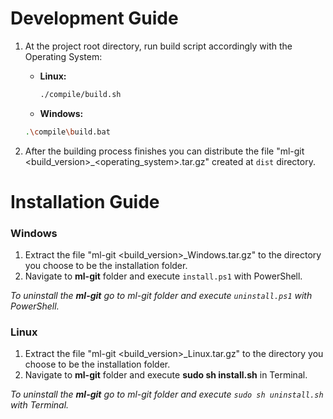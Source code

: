 Development Guide
=====================

1. At the project root directory, run build script accordingly with the Operating System:

   * **Linux:**

     ```bash
     ./compile/build.sh
     ```

    * **Windows:**

     ```bash
     .\compile\build.bat
     ```

2. After the building process finishes you can distribute the file "ml-git \<build_version\>_\<operating_system\>.tar.gz" created at ```dist``` directory.

Installation Guide
==================

### Windows

1. Extract the file "ml-git \<build_version\>_Windows.tar.gz" to the directory you choose to be the installation folder.
2. Navigate to **ml-git** folder and execute `install.ps1` with PowerShell.

*To uninstall the **ml-git** go to ml-git folder and execute `uninstall.ps1` with PowerShell.*

### Linux

1. Extract the file "ml-git \<build_version\>_Linux.tar.gz" to the directory you choose to be the installation folder.
2. Navigate to **ml-git** folder and execute **sudo sh install.sh** in Terminal.

*To uninstall the **ml-git** go to ml-git folder and execute `sudo sh uninstall.sh` with Terminal.*
